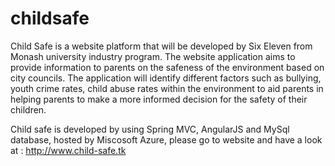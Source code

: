 # childsafe
Child Safe is a website platform that will be developed by Six Eleven from Monash university industry program. The website application aims to provide information to parents on the safeness of the environment based on city councils.  The application will identify different factors such as bullying, youth crime rates, child abuse rates within the environment to aid parents in helping parents to make a more informed decision for the safety of their children.

Child safe is developed by using Spring MVC, AngularJS and MySql database, hosted by Miscosoft Azure, please go to website and have a look 
at : http://www.child-safe.tk
